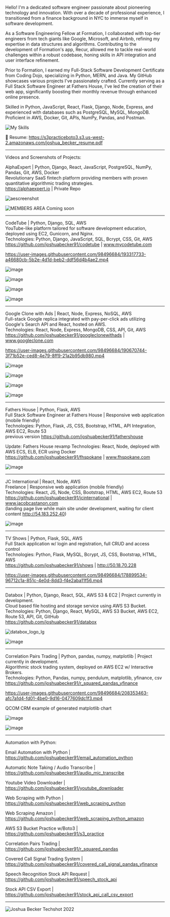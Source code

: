 Hello! I'm a dedicated software engineer passionate about pioneering technology and innovation. With over a decade of professional experience, I transitioned from a finance background in NYC to immerse myself in software development.  
  
As a Software Engineering Fellow at Formation, I collaborated with top-tier engineers from tech giants like Google, Microsoft, and Airbnb, refining my expertise in data structures and algorithms. Contributing to the development of Formation's app, Recur, allowed me to tackle real-world challenges within a robust codebase, honing skills in API integration and user interface refinement.  
  
Prior to Formation, I earned my Full-Stack Software Development Certificate from Coding Dojo, specializing in Python, MERN, and Java. My GitHub showcases various projects I've passionately crafted. Currently serving as a Full Stack Software Engineer at Fathers House, I've led the creation of their web app, significantly boosting their monthly revenue through enhanced online presence.  
  
Skilled in Python, JavaScript, React, Flask, Django, Node, Express, and experienced with databases such as PostgreSQL, MySQL, MongoDB. Proficient in AWS, Docker, Git, APIs, NumPy, Pandas, and Postman.    
  
![My Skills](https://skillicons.dev/icons?i=py,js,react,flask,django,nodejs,express,mysql,postgres,mongodb,aws,gcp,git,docker,linux)   

📄 Resume: https://s3practiceboto3.s3.us-west-2.amazonaws.com/joshua_becker_resume.pdf         

--------------------------------------------------------------------------------------------------------------

Videos and Screenshots of Projects:     
  

AlphaExpert | Python, Django, React, JavaScript, PostgreSQL, NumPy, Pandas, Git, AWS, Docker   
Revolutionary SaaS fintech platform providing members with proven quantitative algorithmic trading strategies.      
https://alphaexpert.io | Private Repo  
  
![aescreenshot](https://github.com/joshuabecker91/joshuabecker91/assets/98496684/6017e14c-e8bf-4b30-a405-e72bb63de8d9)

![MEMBERS AREA Coming soon](https://github.com/joshuabecker91/joshuabecker91/assets/98496684/77189445-a1ba-4948-80c2-48470592ba55)  

  
  
--------------------------------------------------------------------------------------------------------------  
  
   
CodeTube | Python, Django, SQL, AWS  
YouTube-like platform tailored for software development education, deployed using EC2, Gunicorn, and Nginx.  
Technologies: Python, Django, JavaScript, SQL, Bcrypt, CSS, Git, AWS  
https://github.com/joshuabecker91/codetube | www.mycodetube.com  

https://user-images.githubusercontent.com/98496684/193317733-a46680cb-5b2e-4d1d-beb2-ddf56d4b4ae2.mp4  
  
![image](https://user-images.githubusercontent.com/98496684/191680231-0ed0942b-2e3a-4af0-865b-7ffb3d8e774c.png)

![image](https://user-images.githubusercontent.com/98496684/206799738-bf966a16-7b06-4197-b8da-1f3dc7d0e62f.png)

![image](https://user-images.githubusercontent.com/98496684/206800165-af884cf3-2f98-4af2-bf4d-072fcb97b498.png)

![image](https://user-images.githubusercontent.com/98496684/219524407-e6f75607-a452-4906-b320-90677c6f6dea.png)


--------------------------------------------------------------------------------------------------------------


Google Clone with Ads | React, Node, Express, NoSQL, AWS  
Full-stack Google replica integrated with pay-per-click ads utilizing Google's Search API and React, hosted on AWS.  
Technologies: React, Node, Express, MongoDB, CSS, API, Git, AWS  
https://github.com/joshuabecker91/googleclonewithads | www.googleclone.com  

https://user-images.githubusercontent.com/98496684/190670744-3f71b52e-ced8-4e79-8ff9-21a2b95db980.mp4
  
![image](https://user-images.githubusercontent.com/98496684/188943090-6e14e459-7c79-4c60-b516-a3776c70ace2.png)

![image](https://user-images.githubusercontent.com/98496684/189730273-681831d0-cf0d-4df1-914a-5edfd10a9f0e.png)

![image](https://user-images.githubusercontent.com/98496684/206799961-70f6e501-af1e-484b-941e-7289ab6c4416.png)

![image](https://user-images.githubusercontent.com/98496684/206800058-a119ebc0-363b-4e83-8792-fdac35159205.png)


--------------------------------------------------------------------------------------------------------------


Fathers House | Python, Flask, AWS  
Full Stack Software Engineer at Fathers House | Responsive web application (mobile friendly)  
Technologies: Python, Flask, JS, CSS, Bootstrap, HTML, API Integration, AWS EC2, Route 53  
previous version https://github.com/joshuabecker91/fathershouse 

Update: Fathers House revamp
Technologies: React, Node, deployed with AWS ECS, ELB, ECR using Docker
https://github.com/joshuabecker91/fhspokane | www.fhspokane.com

![image](https://github.com/user-attachments/assets/51709599-abc5-4ab6-8176-649a3a306cc2)


--------------------------------------------------------------------------------------------------------------


JC International | React, Node, AWS  
Freelance | Responsive web application (mobile friendly)    
Technologies: React, JS, Node, CSS, Bootstrap, HTML, AWS EC2, Route 53  
https://github.com/joshuabecker91/jcinternational | www.jacobcastanon.com   
(landing page live while main site under development, waiting for client content http://54.183.252.40)  

![image](https://github.com/joshuabecker91/joshuabecker91/assets/98496684/7ec38dae-4a5c-4be7-bd6a-666ac79d0f04)


--------------------------------------------------------------------------------------------------------------


TV Shows | Python, Flask, SQL, AWS  
Full Stack application w/ login and registration, full CRUD and access control  
Technologies: Python, Flask, MySQL, Bcrypt, JS, CSS, Bootstrap, HTML, AWS  
https://github.com/joshuabecker91/shows | http://50.18.70.228  

https://user-images.githubusercontent.com/98496684/178899534-96712c1a-851c-4e0d-8dd3-f4e2aba11f56.mp4


--------------------------------------------------------------------------------------------------------------


Databox | Python, Django, React, SQL, AWS S3 & EC2 | Project currently in development.   
Cloud based file hosting and storage service using AWS S3 Bucket.   
Technologies: Python, Django, React, MySQL, AWS S3 Bucket, AWS EC2, Route 53, API, Git, GitHub  
https://github.com/joshuabecker91/databox  

![databox_logo_lg](https://user-images.githubusercontent.com/98496684/197374503-c799e866-0368-498f-b539-80d75cb11341.png)

![image](https://user-images.githubusercontent.com/98496684/205574800-b10eca7d-1f9a-4af7-8b99-986cf6c15d52.png)


--------------------------------------------------------------------------------------------------------------


Correlation Pairs Trading | Python, pandas, numpy, matplotlib | Project currently in development.  
Algorithmic stock trading system, deployed on AWS EC2 w/ Interactive Brokers.  
Technologies: Python, Pandas, numpy, pendulum, matplotlib, yfinance, csv   
https://github.com/joshuabecker91/r_squared_pandas_yfinance   

https://user-images.githubusercontent.com/98496684/208353463-afc7a1d4-fd01-4be0-9d16-0477609dc1f3.mp4   
   
     
QCOM CRM example of generated matplotlib chart  
  
![image](https://user-images.githubusercontent.com/98496684/221295094-7037985e-a323-491a-8164-fa92614344ca.png)

![image](https://user-images.githubusercontent.com/98496684/219768270-ec2b5bb3-bb3c-43d4-8f4f-2c8cba9a9044.png)   


--------------------------------------------------------------------------------------------------------------


Automation with Python:

Email Automation with Python | https://github.com/joshuabecker91/email_automation_python

Automatic Note Taking / Audio Transcribe | https://github.com/joshuabecker91/audio_mic_transcribe

Youtube Video Downloader | https://github.com/joshuabecker91/youtube_downloader

Web Scraping with Python | https://github.com/joshuabecker91/web_scraping_python

Web Scraping Amazon | https://github.com/joshuabecker91/web_scraping_python_amazon

AWS S3 Bucket Practice w/Boto3 | https://github.com/joshuabecker91/s3_practice

Correlation Pairs Trading | https://github.com/joshuabecker91/r_squared_pandas

Covered Call Signal Trading System | https://github.com/joshuabecker91/covered_call_signal_pandas_yfinance

Speech Recognition Stock API Request | https://github.com/joshuabecker91/speech_stock_api

Stock API CSV Export | https://github.com/joshuabecker91/stock_api_call_csv_export


--------------------------------------------------------------------------------------------------------------


![Joshua Becker Techshot 2022](https://user-images.githubusercontent.com/98496684/198850821-d3dc6069-4688-404f-97fa-157f493a4dae.jpg)

<!--
**joshuabecker91/joshuabecker91** is a ✨ _special_ ✨ repository because its `README.md` (this file) appears on your GitHub profile.

-->
